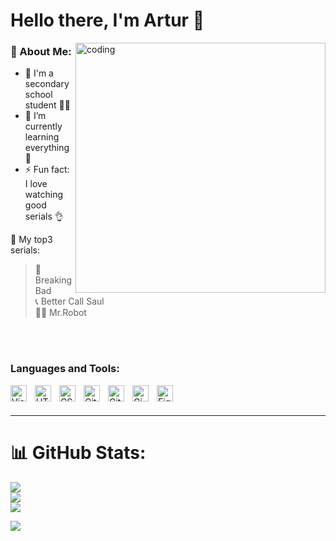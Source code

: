 # Hello there, I'm Artur 🔦

<img align="right" alt="coding" width="400" src="https://repository-images.githubusercontent.com/588181932/e36ec678-7984-4cdd-8e4c-a3932772ff8e">


### 💫 About Me: 

- 🏫 I'm a secondary school student 👦🏻
- 🌱 I’m currently learning everything 🙁
- ⚡ Fun fact: I love watching good serials 👌
  <br>
  

🎥 My top3 serials: <blockquote>
  🧪 Breaking Bad <br>
  📞 Better Call Saul <br>
  👨‍💻 Mr.Robot <br>
 </blockquote>
  
<br><br>



### Languages and Tools:

<img align="left" alt="Visual Studio Code" width="26px" src="https://cdn.jsdelivr.net/gh/devicons/devicon/icons/vscode/vscode-original.svg" style="padding-right:10px;" />
<img align="left" alt="HTML5" width="26px" src="https://cdn.jsdelivr.net/gh/devicons/devicon/icons/html5/html5-original.svg" style="padding-right:10px;" />
<img align="left" alt="CSS3" width="26px" src="https://cdn.jsdelivr.net/gh/devicons/devicon/icons/css3/css3-original.svg" style="padding-right:10px;" />
<img align="left" alt="Git" width="26px" src="https://cdn.jsdelivr.net/gh/devicons/devicon/icons/git/git-original.svg" style="padding-right:10px;" />
<img align="left" alt="GitHub" width="26px" src="https://user-images.githubusercontent.com/3369400/139448065-39a229ba-4b06-434b-bc67-616e2ed80c8f.png" style="padding-right:10px;" />
<img align="left" alt="Gimp" width="26px" src="https://images-wixmp-ed30a86b8c4ca887773594c2.wixmp.com/i/77ad3c2a-48f3-473f-b204-ce24c41fe9f6/d5vshyz-7ee7ef79-ca3c-450d-b917-bb6a71605fac.png/v1/fill/w_512,h_512/custom_gimp_icon_by_taffymore_d5vshyz-fullview.png" style="padding-right:10px;" />
<img align="left" alt="Figma" width="26px" src="https://cdn.icon-icons.com/icons2/2429/PNG/512/figma_logo_icon_147289.png" style="padding-right:10px;" />


<br />
<br />

---

###
# 📊 GitHub Stats:
![](https://github-readme-stats.vercel.app/api?username=DeXteR0777&theme=gruvbox&hide_border=true&include_all_commits=true&count_private=true)<br/>
![](https://github-readme-streak-stats.herokuapp.com/?user=DeXteR0777&theme=gruvbox&hide_border=true)<br/>
![](https://github-readme-stats.vercel.app/api/top-langs/?username=DeXteR0777&theme=gruvbox&hide_border=true&include_all_commits=true&count_private=true&layout=compact)


[![](https://visitcount.itsvg.in/api?id=DeXteR0777&icon=5&color=7)](https://visitcount.itsvg.in)
